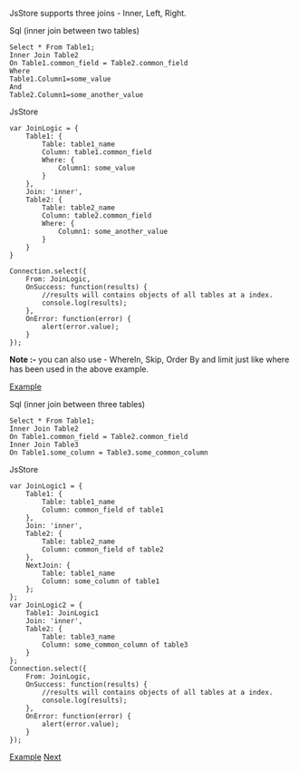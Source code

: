 JsStore supports three joins - Inner, Left, Right.

Sql (inner join between two tables)

```
Select * From Table1;
Inner Join Table2
On Table1.common_field = Table2.common_field
Where
Table1.Column1=some_value
And
Table2.Column1=some_another_value
```

JsStore

```
var JoinLogic = {
    Table1: {
        Table: table1_name
        Column: table1.common_field
        Where: {
            Column1: some_value
        }
    },
    Join: 'inner',
    Table2: {
        Table: table2_name
        Column: table2.common_field
        Where: {
            Column1: some_another_value
        }
    }
}

Connection.select({
    From: JoinLogic,
    OnSuccess: function(results) {
        //results will contains objects of all tables at a index.
        console.log(results);
    },
    OnError: function(error) {
        alert(error.value);
    }
});
```

**Note :-** you can also use - WhereIn, Skip, Order By and limit just like where has been used in the above example.

[Example](/example/simple_join)

Sql (inner join between three tables)

```
Select * From Table1;
Inner Join Table2
On Table1.common_field = Table2.common_field
Inner Join Table3
On Table1.some_column = Table3.some_common_column
```

JsStore

```
var JoinLogic1 = {
    Table1: {
        Table: table1_name
        Column: common_field of table1
    },
    Join: 'inner',
    Table2: {
        Table: table2_name
        Column: common_field of table2
    },
    NextJoin: {
        Table: table1_name
        Column: some_column of table1
    };
};
var JoinLogic2 = {
    Table1: JoinLogic1
    Join: 'inner',
    Table2: {
        Table: table3_name
        Column: some_common_column of table3
    }
};
Connection.select({
    From: JoinLogic,
    OnSuccess: function(results) {
        //results will contains objects of all tables at a index.
        console.log(results);
    },
    OnError: function(error) {
        alert(error.value);
    }
});
```

[Example](/example/multiple_table_join) [Next](#)